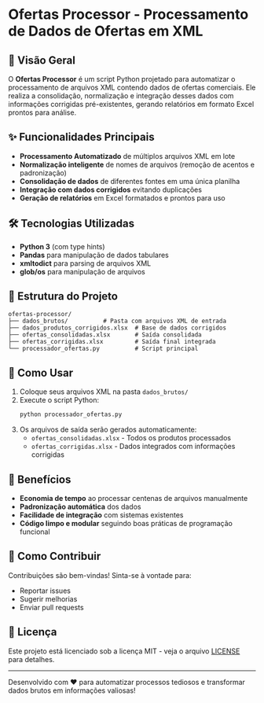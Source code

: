 # Ofertas Processor - Processamento de Dados de Ofertas em XML

## 📌 Visão Geral

O **Ofertas Processor** é um script Python projetado para automatizar o processamento de arquivos XML contendo dados de ofertas comerciais. Ele realiza a consolidação, normalização e integração desses dados com informações corrigidas pré-existentes, gerando relatórios em formato Excel prontos para análise.

## ✨ Funcionalidades Principais

- **Processamento Automatizado** de múltiplos arquivos XML em lote
- **Normalização inteligente** de nomes de arquivos (remoção de acentos e padronização)
- **Consolidação de dados** de diferentes fontes em uma única planilha
- **Integração com dados corrigidos** evitando duplicações
- **Geração de relatórios** em Excel formatados e prontos para uso

## 🛠️ Tecnologias Utilizadas

- **Python 3** (com type hints)
- **Pandas** para manipulação de dados tabulares
- **xmltodict** para parsing de arquivos XML
- **glob/os** para manipulação de arquivos

## 📂 Estrutura do Projeto

```
ofertas-processor/
├── dados_brutos/          # Pasta com arquivos XML de entrada
├── dados_produtos_corrigidos.xlsx  # Base de dados corrigidos
├── ofertas_consolidadas.xlsx       # Saída consolidada
├── ofertas_corrigidas.xlsx         # Saída final integrada
└── processador_ofertas.py          # Script principal
```

## 🚀 Como Usar

1. Coloque seus arquivos XML na pasta `dados_brutos/`
2. Execute o script Python:
   ```bash
   python processador_ofertas.py
   ```
3. Os arquivos de saída serão gerados automaticamente:
   - `ofertas_consolidadas.xlsx` - Todos os produtos processados
   - `ofertas_corrigidas.xlsx` - Dados integrados com informações corrigidas

## 🌟 Benefícios

- **Economia de tempo** ao processar centenas de arquivos manualmente
- **Padronização automática** dos dados
- **Facilidade de integração** com sistemas existentes
- **Código limpo e modular** seguindo boas práticas de programação funcional

## 🤝 Como Contribuir

Contribuições são bem-vindas! Sinta-se à vontade para:
- Reportar issues
- Sugerir melhorias
- Enviar pull requests

## 📄 Licença

Este projeto está licenciado sob a licença MIT - veja o arquivo [LICENSE](LICENSE) para detalhes.

---

Desenvolvido com ❤️ para automatizar processos tediosos e transformar dados brutos em informações valiosas!
